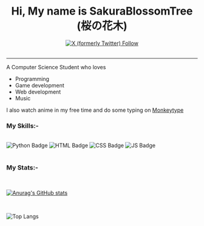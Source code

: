 <h1 align=center>Hi, My name is SakuraBlossomTree (桜の花木) </h1> 

<div id="badges" align=center>

  <a href="https://twitter.com/SakuraBlossom65">
    <img alt="X (formerly Twitter) Follow" src="https://img.shields.io/twitter/follow/SakuraBlossom65">
  </a>
  
  <br/>
  <br/>
  
</div>

-----

A Computer Science Student who loves 
- Programming
- Game development
- Web development
- Music 

I also watch anime in my free time and do some typing on <a href="https://monkeytype.com">Monkeytype</a>

<h3>My Skills:- </h3>

<div class="badges">

  <br />

  <img src="https://img.shields.io/badge/Python-3776AB?style=for-the-badge&logo=python&logoColor=white" alt="Python Badge"/>

  <img src="https://img.shields.io/badge/HTML5-E34F26?style=for-the-badge&logo=html5&logoColor=white" alt="HTML Badge"/>

  <img src="https://img.shields.io/badge/CSS3-1572B6?style=for-the-badge&logo=css3&logoColor=white" alt="CSS Badge"/>

  <img src="https://img.shields.io/badge/JavaScript-F7DF1E?style=for-the-badge&logo=javascript&logoColor=black" alt="JS Badge"/>

  
</div>

<br />

<h3>My Stats:- </h3>

<br />

[![Anurag's GitHub stats](https://github-readme-stats.vercel.app/api?username=SakuraBlossomTree&theme=tokyonight)](https://github.com/anuraghazra/github-readme-stats)

<br />

![Top Langs](https://github-readme-stats.vercel.app/api/top-langs/?username=SakuraBlossomTree&layout=compact)


